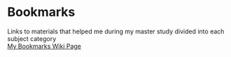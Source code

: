 # Bookmarks
Links to materials that helped me during my master study divided into each subject category
<br>[My Bookmarks Wiki Page](https://github.com/Alanoud-Alsalman/Bookmarks/wiki/My-Bookmarks)
